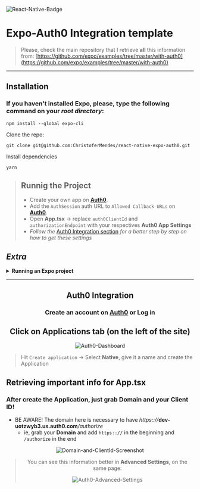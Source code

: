 ![React-Native-Badge](https://img.shields.io/badge/React_Native-20232A?style=for-the-badge&logo=react&logoColor=61DAFB)
# Expo-Auth0 Integration template
> Please, check the main repository that I retrieve **all** this information from: [https://github.com/expo/examples/tree/master/with-auth0](https://github.com/expo/examples/tree/master/with-auth0)




<hr />

## Installation

### If you haven't installed **Expo**, please, type the following command on your **_root directory_**: 
```
npm install --global expo-cli
```

Clone the repo:

```wsl
git clone git@github.com:ChristoferMendes/react-native-expo-auth0.git
```
Install dependencies

```
yarn
```

> ## Runnig the Project
> - Create your own app on [**Auth0**][Auth0].
> - Add the `AuthSession` auth URL to `Allowed Callback URLs` on [**Auth0**][Auth0].
> - Open **App.tsx** → replace `auth0ClientId` and `authorizationEndpoint` with your respectives **Auth0 App Settings**
> - _Follow the_ <a href='#auth0-integration'>Auth0 Integration section</a> _for a better step by step on how to get these settings_

## ***Extra***
<details>
    <summary><b>Running an Expo project</b></summary>
    <ul> 
        <li> <code>expo start --tunnel</code></li>
        <li>Install the <b>Expo Go</b> app in your smartphone and scan the <em>QR Code</em> that shows up</li>
    </ul>
</details>

<hr />

<center>
 
## **Auth0 Integration**
### Create an account on [**Auth0**][Auth0] or Log in

## Click on Applications tab (on the left of the site)

![Auth0-Dashboard][Auth0-Dashboard]

</center>


> Hit `Create application` → Select **Native**, give it a name and create the Application


## **Retrieving important info for App.tsx**
### After create the Application, just grab Domain and your Client ID!
- BE AWARE! The domain here is necessary to have _https:://_**dev-uotzwyb3.us.auth0.com**_/authorize_
  - ie, grab your **Domain** and add `https:://` in the beginning and `/authorize` in the end

<center>

![Domain-and-ClientId-Screenshot][Domain-and-ClientId-Screenshot]

> You can see this information better in **Advanced Settings**, on the same page:
>
> ![Auth0-Advanced-Settings][Auth0-Advanced-Settings]

</center>

[Auth0]:https://auth0.com/
[Domain-and-ClientId-Screenshot]:https://i.ibb.co/qFLJ1X9/Screenshot-140.png
[Auth0-Advanced-Settings]:https://i.ibb.co/7tCH05k/Screenshot-141.png
[Auth0-Dashboard]:https://i.ibb.co/3RKY3qj/Screenshot-138.png
